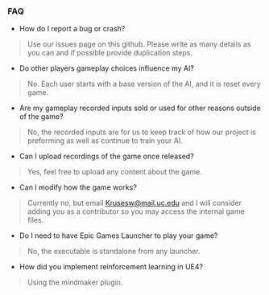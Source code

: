 ### FAQ

* How do I report a bug or crash?
> Use our issues page on this github. Please write as many details as you can and if possible provide duplication steps.

* Do other players gameplay choices influence my AI?
> No. Each user starts with a base version of the AI, and it is reset every game.

* Are my gameplay recorded inputs sold or used for other reasons outside of the game?
> No, the recorded inputs are for us to keep track of how our project is preforming as well as continue to train your AI.

* Can I upload recordings of the game once released?
> Yes, feel free to upload any content about the game.

* Can I modify how the game works?
> Currently no, but email Krusesw@mail.uc.edu and I will consider adding you as a contributor so you may access the internal game files.

* Do I need to have Epic Games Launcher to play your game?
> No, the executable is standalone from any launcher.

* How did you implement reinforcement learning in UE4?
> Using the mindmaker plugin.

